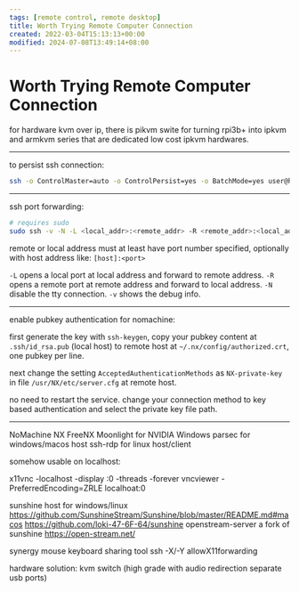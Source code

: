 ```yaml
---
tags: [remote control, remote desktop]
title: Worth Trying Remote Computer Connection
created: 2022-03-04T15:13:13+00:00
modified: 2024-07-08T13:49:14+08:00
---
```


# Worth Trying Remote Computer Connection

for hardware kvm over ip, there is pikvm swite for turning rpi3b+ into ipkvm and armkvm series that are dedicated low cost ipkvm hardwares.

---

to persist ssh connection:

```bash
ssh -o ControlMaster=auto -o ControlPersist=yes -o BatchMode=yes user@hostname
```

---

ssh port forwarding:

```bash
# requires sudo
sudo ssh -v -N -L <local_addr>:<remote_addr> -R <remote_addr>:<local_addr> <user>@<remote_host>
```

remote or local address must at least have port number specified, optionally with host address like: `[host]:<port>`

`-L` opens a local port at local address and forward to remote address. `-R` opens a remote port at remote address and forward to local address. `-N` disable the tty connection. `-v` shows the debug info.

---

enable pubkey authentication for nomachine:

first generate the key with `ssh-keygen`, copy your pubkey content at `.ssh/id_rsa.pub` (local host) to remote host at `~/.nx/config/authorized.crt`, one pubkey per line.

next change the setting `AcceptedAuthenticationMethods` as `NX-private-key` in file `/usr/NX/etc/server.cfg` at remote host.

no need to restart the service. change your connection method to key based authentication and select the private key file path.

---

NoMachine NX
FreeNX
Moonlight for NVIDIA Windows
parsec for windows/macos host
ssh-rdp for linux host/client

somehow usable on localhost:

x11vnc -localhost -display :0 -threads -forever
vncviewer -PreferredEncoding=ZRLE localhoat:0

sunshine host for windows/linux
https://github.com/SunshineStream/Sunshine/blob/master/README.md#macos
https://github.com/loki-47-6F-64/sunshine
openstream-server a fork of sunshine
https://open-stream.net/

synergy mouse keyboard sharing tool
ssh -X/-Y allowX11forwarding

hardware solution: kvm switch (high grade with audio redirection separate usb ports)
